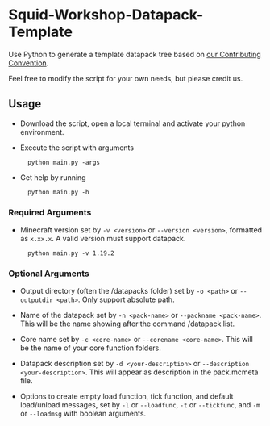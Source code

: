 # Squid-Workshop-Datapack-Template
Use Python to generate a template datapack tree based on [our Contributing Convention](https://github.com/Squid-Workshop/Minecraft-Datapacks-Project/blob/master/CONTRIBUTING.md).

Feel free to modify the script for your own needs, but please credit us.

## Usage
- Download the script, open a local terminal and activate your python environment.
- Execute the script with arguments

        python main.py -args

- Get help by running

        python main.py -h

### Required Arguments
- Minecraft version set by `-v <version>` or `--version <version>`, formatted as `x.xx.x`. A valid version must support datapack.

        python main.py -v 1.19.2

### Optional Arguments
- Output directory (often the /datapacks folder) set by `-o <path>` or `--outputdir <path>`. Only support absolute path.

- Name of the datapack set by `-n <pack-name>` or `--packname <pack-name>`. This will be the name showing after the command /datapack list.

- Core name set by `-c <core-name>` or `--corename <core-name>`. This will be the name of your core function folders.

- Datapack description set by `-d <your-description>` or `--description <your-description>`. This will appear as description in the pack.mcmeta file.

- Options to create empty load function, tick function, and default load/unload messages, set by `-l` or `--loadfunc`, `-t` or `--tickfunc`, and `-m` or `--loadmsg` with boolean arguments.
